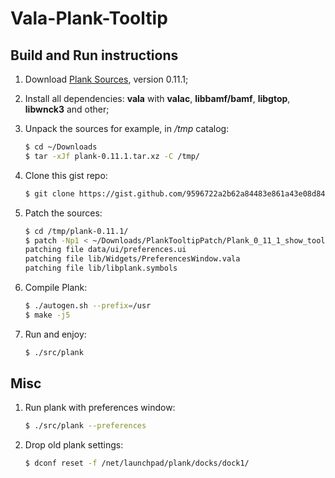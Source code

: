 Vala-Plank-Tooltip
==================


## Build and Run instructions

1. Download [Plank Sources](https://launchpad.net/plank/1.0/0.11.1/+download/plank-0.11.1.tar.xz), version 0.11.1;
2. Install all dependencies: **vala** with **valac**, **libbamf/bamf**, **libgtop**, **libwnck3** and other;
3. Unpack the sources for example, in */tmp* catalog:
    ```bash
    $ cd ~/Downloads
    $ tar -xJf plank-0.11.1.tar.xz -C /tmp/
    ```

4. Clone this gist repo:
    ```bash
    $ git clone https://gist.github.com/9596722a2b62a84483e861a43e08d847.git PlankTooltipPatch
    ```

5. Patch the sources:
    ```bash
    $ cd /tmp/plank-0.11.1/
    $ patch -Np1 < ~/Downloads/PlankTooltipPatch/Plank_0_11_1_show_tooltips_feature_for_yakimka.patch
    patching file data/ui/preferences.ui
    patching file lib/Widgets/PreferencesWindow.vala
    patching file lib/libplank.symbols
    ```

6. Compile Plank:
    ```bash
    $ ./autogen.sh --prefix=/usr
    $ make -j5
    ```

7. Run and enjoy:
    ```bash
    $ ./src/plank
    ```

## Misc

1. Run plank with preferences window:
    ```bash
    $ ./src/plank --preferences
    ```

2. Drop old plank settings:
    ```bash
    $ dconf reset -f /net/launchpad/plank/docks/dock1/
    ```

